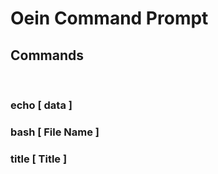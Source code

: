 # Oein Command Prompt

## Commands
&nbsp;
### echo [ data ]
### bash [ File Name ]
### title [ Title ]